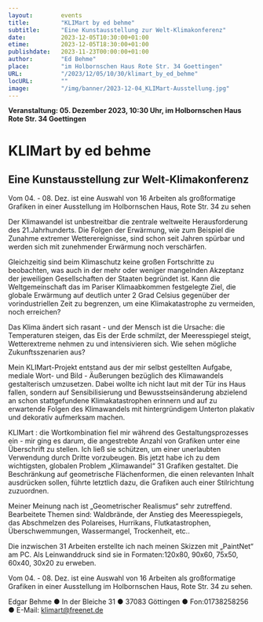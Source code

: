 ```yaml
---
layout:        events
title:         "KLIMart by ed behme"
subtitle:      "Eine Kunstausstellung zur Welt-Klimakonferenz"
date:          2023-12-05T10:30:00+01:00
etime:         2023-12-05T18:30:00+01:00
publishdate:   2023-11-23T00:00:00+01:00
author:        "Ed Behme"
place:         "im Holbornschen Haus Rote Str. 34 Goettingen"
URL:           "/2023/12/05/10/30/klimart_by_ed_behme"
locURL:        ""
image:         "/img/banner/2023-12-04_KLIMart-Ausstellung.jpg"
---
```


**Veranstaltung: 05. Dezember 2023, 10:30 Uhr, im Holbornschen Haus Rote Str. 34 Goettingen**

KLIMart by ed behme
===========

Eine Kunstausstellung zur Welt-Klimakonferenz
-----------

Vom 04. - 08. Dez. ist eine Auswahl von 16 Arbeiten als großformatige Grafiken
in einer Ausstellung im Holbornschen Haus, Rote Str. 34 zu sehen





Der Klimawandel ist unbestreitbar die zentrale weltweite Herausforderung
des 21.Jahrhunderts.
Die Folgen der Erwärmung, wie zum Beispiel die Zunahme extremer Wetterereignisse,
sind schon seit Jahren spürbar und werden sich mit zunehmender Erwärmung
noch verschärfen.

Gleichzeitig sind beim Klimaschutz keine großen Fortschritte zu beobachten,
was auch in der mehr oder weniger mangelnden Akzeptanz
der jeweiligen Gesellschaften der Staaten begründet ist.
Kann die Weltgemeinschaft das im Pariser Klimaabkommen festgelegte Ziel,
die globale Erwärmung auf deutlich unter 2 Grad Celsius
gegenüber der vorindustriellen Zeit zu begrenzen,
um eine Klimakatastrophe zu vermeiden, noch erreichen?

Das Klima ändert sich rasant - und der Mensch ist die Ursache:
die Temperaturen steigen, das Eis der Erde schmilzt, der Meeresspiegel steigt,
Wetterextreme nehmen zu und intensivieren sich.
Wie sehen mögliche Zukunftsszenarien aus?

Mein KLIMart-Projekt entstand aus der mir selbst gestellten Aufgabe,
mediale Wort- und Bild - Äußerungen bezüglich des Klimawandels gestalterisch umzusetzen.
Dabei wollte ich nicht laut mit der Tür ins Haus fallen,
sondern auf Sensibilisierung und Bewusstseinsänderung abzielend
an schon stattgefundene Klimakatastrophen erinnern
und auf zu erwartende Folgen des Klimawandels
mit hintergründigem Unterton plakativ und dekorativ aufmerksam machen.

KLIMart : die Wortkombination fiel mir während des Gestaltungsprozesses ein -
mir ging es darum, die angestrebte Anzahl von Grafiken unter eine Überschrift zu stellen.
Ich ließ sie schützen, um einer unerlaubten Verwendung durch Dritte vorzubeugen.
Bis jetzt habe ich zu dem wichtigsten, globalen Problem „Klimawandel“ 31 Grafiken gestaltet.
Die Beschränkung auf geometrische Flächenformen,
die einen relevanten Inhalt ausdrücken sollen,
führte letztlich dazu, die Grafiken auch einer Stilrichtung zuzuordnen.

Meiner Meinung nach ist „Geometrischer Realismus“ sehr zutreffend.
Bearbeitete Themen sind:
Waldbrände, der Anstieg des Meeresspiegels, das Abschmelzen des Polareises,
Hurrikans, Flutkatastrophen, Überschwemmungen, Wassermangel, Trockenheit, etc..

Die inzwischen 31 Arbeiten erstellte ich nach meinen Skizzen mit „PaintNet“ am PC.
Als Leinwanddruck sind sie in Formaten:120x80, 90x60, 75x50, 60x40, 30x20 zu erweben.

Vom 04. - 08. Dez. ist eine Auswahl von 16 Arbeiten als großformatige Grafiken
in einer Ausstellung im Holbornschen Haus, Rote Str. 34 zu sehen.

Edgar Behme ● In der Bleiche 31 ● 37083 Göttingen ● Fon:01738258256 ● E-Mail: klimart@freenet.de

